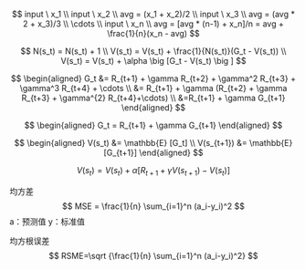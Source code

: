 
$$
input \ x_1
\\
input \ x_2
\\ 
avg = (x_1 + x_2)/2
\\
input \ x_3
\\
avg = (avg * 2 + x_3)/3
\\
\cdots
\\
input \ x_n
\\
avg = [avg * (n-1) + x_n]/n = avg + \frac{1}{n}(x_n - avg)
$$

$$
N(s_t) = N(s_t) + 1
\\
V(s_t) = V(s_t) + \frac{1}{N(s_t)}(G_t - V(s_t))
\\
V(s_t) = V(s_t) + \alpha \big [G_t - V(s_t) \big ]
$$

$$
\begin{aligned}
G_t &= R_{t+1} + \gamma R_{t+2}  + \gamma^2 R_{t+3} + \gamma^3 R_{t+4} + \cdots
\\
&= R_{t+1} + \gamma (R_{t+2}  + \gamma R_{t+3} + \gamma^{2} R_{t+4}+\cdots)
\\
&=R_{t+1} + \gamma G_{t+1}
\end{aligned}
$$

$$
\begin{aligned}
G_t = R_{t+1} + \gamma G_{t+1}
\end{aligned}
$$


$$
\begin{aligned}
V(s_t) &= \mathbb{E} [G_t]
\\
V(s_{t+1}) &= \mathbb{E} [G_{t+1}]
\end{aligned}
$$

$$
V(s_t) = V(s_t) + \alpha \big[ R_{t+1} + \gamma V(s_{t+1}) - V(s_t) \big]
$$


均方差
$$
MSE = \frac{1}{n} \sum_{i=1}^n (a_i-y_i)^2
$$
a：预测值
y：标准值

均方根误差
$$
RSME=\sqrt {\frac{1}{n} \sum_{i=1}^n (a_i-y_i)^2}
$$